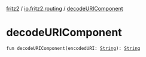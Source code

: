 [fritz2](../index.md) / [io.fritz2.routing](index.md) / [decodeURIComponent](./decode-u-r-i-component.md)

# decodeURIComponent

`fun decodeURIComponent(encodedURI: `[`String`](https://kotlinlang.org/api/latest/jvm/stdlib/kotlin/-string/index.html)`): `[`String`](https://kotlinlang.org/api/latest/jvm/stdlib/kotlin/-string/index.html)